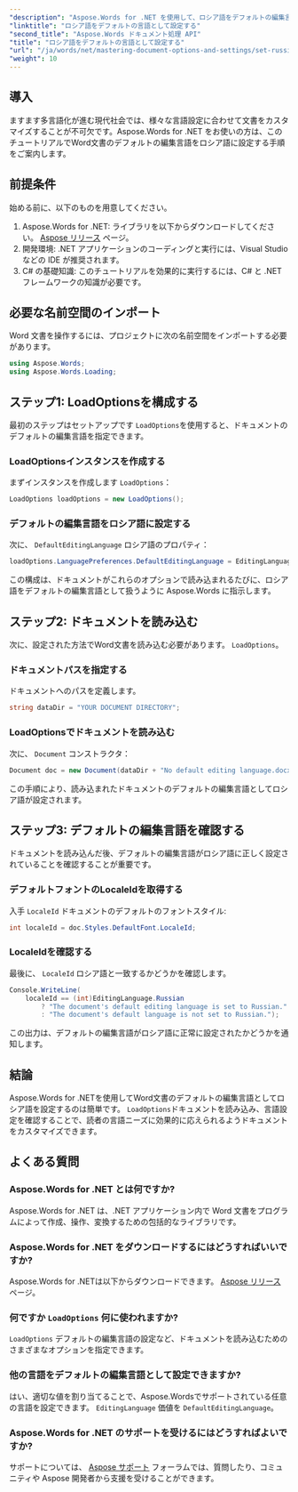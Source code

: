 ```yaml
---
"description": "Aspose.Words for .NET を使用して、ロシア語をデフォルトの編集言語に設定し、Word 文書をカスタマイズする方法を学びましょう。このステップバイステップガイドをご覧ください。"
"linktitle": "ロシア語をデフォルトの言語として設定する"
"second_title": "Aspose.Words ドキュメント処理 API"
"title": "ロシア語をデフォルトの言語として設定する"
"url": "/ja/words/net/mastering-document-options-and-settings/set-russian-as-default-edit-language/"
"weight": 10
---
```


## 導入

ますます多言語化が進む現代社会では、様々な言語設定に合わせて文書をカスタマイズすることが不可欠です。Aspose.Words for .NET をお使いの方は、このチュートリアルでWord文書のデフォルトの編集言語をロシア語に設定する手順をご案内します。 

## 前提条件

始める前に、以下のものを用意してください。

1. Aspose.Words for .NET: ライブラリを以下からダウンロードしてください。 [Aspose リリース](https://releases.aspose.com/words/net/) ページ。
2. 開発環境: .NET アプリケーションのコーディングと実行には、Visual Studio などの IDE が推奨されます。
3. C# の基礎知識: このチュートリアルを効果的に実行するには、C# と .NET フレームワークの知識が必要です。

## 必要な名前空間のインポート

Word 文書を操作するには、プロジェクトに次の名前空間をインポートする必要があります。

```csharp
using Aspose.Words;
using Aspose.Words.Loading;
```

## ステップ1: LoadOptionsを構成する

最初のステップはセットアップです `LoadOptions`を使用すると、ドキュメントのデフォルトの編集言語を指定できます。

### LoadOptionsインスタンスを作成する

まずインスタンスを作成します `LoadOptions`：

```csharp
LoadOptions loadOptions = new LoadOptions();
```

### デフォルトの編集言語をロシア語に設定する

次に、 `DefaultEditingLanguage` ロシア語のプロパティ：

```csharp
loadOptions.LanguagePreferences.DefaultEditingLanguage = EditingLanguage.Russian;
```

この構成は、ドキュメントがこれらのオプションで読み込まれるたびに、ロシア語をデフォルトの編集言語として扱うように Aspose.Words に指示します。

## ステップ2: ドキュメントを読み込む

次に、設定された方法でWord文書を読み込む必要があります。 `LoadOptions`。

### ドキュメントパスを指定する

ドキュメントへのパスを定義します。

```csharp
string dataDir = "YOUR DOCUMENT DIRECTORY";
```

### LoadOptionsでドキュメントを読み込む

次に、 `Document` コンストラクタ：

```csharp
Document doc = new Document(dataDir + "No default editing language.docx", loadOptions);
```

この手順により、読み込まれたドキュメントのデフォルトの編集言語としてロシア語が設定されます。

## ステップ3: デフォルトの編集言語を確認する

ドキュメントを読み込んだ後、デフォルトの編集言語がロシア語に正しく設定されていることを確認することが重要です。

### デフォルトフォントのLocaleIdを取得する

入手 `LocaleId` ドキュメントのデフォルトのフォントスタイル:

```csharp
int localeId = doc.Styles.DefaultFont.LocaleId;
```

### LocaleIdを確認する

最後に、 `LocaleId` ロシア語と一致するかどうかを確認します。

```csharp
Console.WriteLine(
    localeId == (int)EditingLanguage.Russian
        ? "The document's default editing language is set to Russian."
        : "The document's default language is not set to Russian.");
```

この出力は、デフォルトの編集言語がロシア語に正常に設定されたかどうかを通知します。

## 結論

Aspose.Words for .NETを使用してWord文書のデフォルトの編集言語としてロシア語を設定するのは簡単です。 `LoadOptions`ドキュメントを読み込み、言語設定を確認することで、読者の言語ニーズに効果的に応えられるようドキュメントをカスタマイズできます。

## よくある質問

### Aspose.Words for .NET とは何ですか?

Aspose.Words for .NET は、.NET アプリケーション内で Word 文書をプログラムによって作成、操作、変換するための包括的なライブラリです。

### Aspose.Words for .NET をダウンロードするにはどうすればいいですか?

Aspose.Words for .NETは以下からダウンロードできます。 [Aspose リリース](https://releases.aspose.com/words/net/) ページ。

### 何ですか `LoadOptions` 何に使われますか?

`LoadOptions` デフォルトの編集言語の設定など、ドキュメントを読み込むためのさまざまなオプションを指定できます。

### 他の言語をデフォルトの編集言語として設定できますか?

はい、適切な値を割り当てることで、Aspose.Wordsでサポートされている任意の言語を設定できます。 `EditingLanguage` 価値を `DefaultEditingLanguage`。

### Aspose.Words for .NET のサポートを受けるにはどうすればよいですか?

サポートについては、 [Aspose サポート](https://forum.aspose.com/c/words/8) フォーラムでは、質問したり、コミュニティや Aspose 開発者から支援を受けることができます。